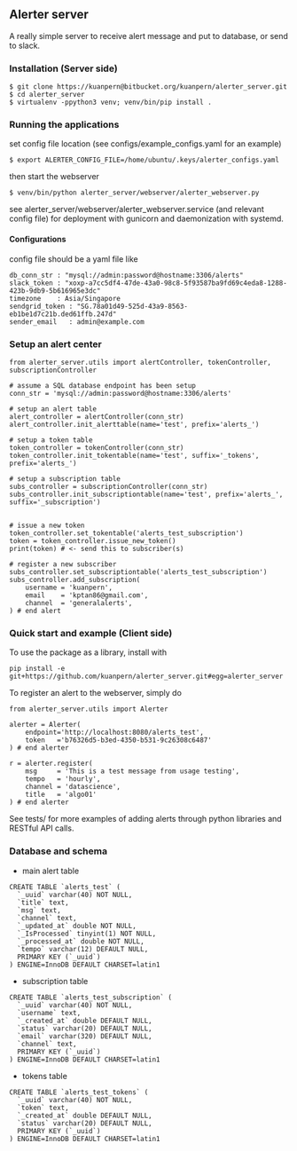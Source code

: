 ## Alerter server
A really simple server to receive alert message and put to database, or send to slack.

### Installation (Server side)
```
$ git clone https://kuanpern@bitbucket.org/kuanpern/alerter_server.git
$ cd alerter_server
$ virtualenv -ppython3 venv; venv/bin/pip install .
```

### Running the applications
set config file location (see configs/example_configs.yaml for an example)
```
$ export ALERTER_CONFIG_FILE=/home/ubuntu/.keys/alerter_configs.yaml
```
then start the webserver
```
$ venv/bin/python alerter_server/webserver/alerter_webserver.py
```
see alerter_server/webserver/alerter_webserver.service (and relevant config file) for deployment with gunicorn and daemonization with systemd.

#### Configurations
config file should be a yaml file like
```
db_conn_str : "mysql://admin:password@hostname:3306/alerts"
slack_token : "xoxp-a7cc5df4-47de-43a0-98c8-5f93587ba9fd69c4eda8-1288-423b-9db9-5b616965e3dc"
timezone    : Asia/Singapore
sendgrid_token : "SG.78a01d49-525d-43a9-8563-eb1be1d7c21b.ded61ffb.247d"
sender_email   : admin@example.com
```

### Setup an alert center

```
from alerter_server.utils import alertController, tokenController, subscriptionController

# assume a SQL database endpoint has been setup
conn_str = 'mysql://admin:password@hostname:3306/alerts'

# setup an alert table
alert_controller = alertController(conn_str)
alert_controller.init_alerttable(name='test', prefix='alerts_')

# setup a token table
token_controller = tokenController(conn_str)
token_controller.init_tokentable(name='test', suffix='_tokens', prefix='alerts_')

# setup a subscription table
subs_controller = subscriptionController(conn_str)
subs_controller.init_subscriptiontable(name='test', prefix='alerts_', suffix='_subscription')


# issue a new token
token_controller.set_tokentable('alerts_test_subscription')
token = token_controller.issue_new_token()
print(token) # <- send this to subscriber(s)

# register a new subscriber
subs_controller.set_subscriptiontable('alerts_test_subscription')
subs_controller.add_subscription(
    username = 'kuanpern',
    email    = 'kptan86@gmail.com',
    channel  = 'generalalerts',
) # end alert
```


### Quick start and example (Client side)
To use the package as a library, install with
```
pip install -e git+https://github.com/kuanpern/alerter_server.git#egg=alerter_server
```

To register an alert to the webserver, simply do
```
from alerter_server.utils import Alerter

alerter = Alerter(
    endpoint='http://localhost:8080/alerts_test', 
    token   ='b76326d5-b3ed-4350-b531-9c26308c6487'
) # end alerter

r = alerter.register(
    msg     = 'This is a test message from usage testing', 
    tempo   = 'hourly', 
    channel = 'datascience', 
    title   = 'algo01'
) # end alerter
```


See tests/ for more examples of adding alerts through python libraries and RESTful API calls.


### Database and schema

* main alert table
```
CREATE TABLE `alerts_test` (
  `_uuid` varchar(40) NOT NULL,
  `title` text,
  `msg` text,
  `channel` text,
  `_updated_at` double NOT NULL,
  `_IsProcessed` tinyint(1) NOT NULL,
  `_processed_at` double NOT NULL,
  `tempo` varchar(12) DEFAULT NULL,
  PRIMARY KEY (`_uuid`)
) ENGINE=InnoDB DEFAULT CHARSET=latin1
```

* subscription table
```
CREATE TABLE `alerts_test_subscription` (
  `_uuid` varchar(40) NOT NULL,
  `username` text,
  `_created_at` double DEFAULT NULL,
  `status` varchar(20) DEFAULT NULL,
  `email` varchar(320) DEFAULT NULL,
  `channel` text,
  PRIMARY KEY (`_uuid`)
) ENGINE=InnoDB DEFAULT CHARSET=latin1
```

* tokens table
```
CREATE TABLE `alerts_test_tokens` (
  `_uuid` varchar(40) NOT NULL,
  `token` text,
  `_created_at` double DEFAULT NULL,
  `status` varchar(20) DEFAULT NULL,
  PRIMARY KEY (`_uuid`)
) ENGINE=InnoDB DEFAULT CHARSET=latin1
```
